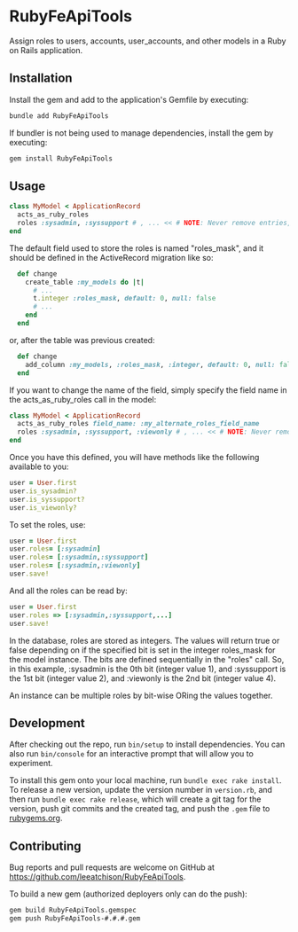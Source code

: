 # RubyFeApiTools

Assign roles to users, accounts, user_accounts, and other models in a Ruby on Rails application.

## Installation

Install the gem and add to the application's Gemfile by executing:

```bash
bundle add RubyFeApiTools
```

If bundler is not being used to manage dependencies, install the gem by executing:

```bash
gem install RubyFeApiTools
```

## Usage

```ruby
class MyModel < ApplicationRecord
  acts_as_ruby_roles
  roles :sysadmin, :syssupport # , ... << # NOTE: Never remove entries, never reorder entries, always add to the end of the list only
end
```

The default field used to store the roles is named "roles_mask", and it should be defined
in the ActiveRecord migration like so:

```ruby
  def change
    create_table :my_models do |t|
      # ...
      t.integer :roles_mask, default: 0, null: false
      # ...
    end
  end
```

or, after the table was previous created:

```ruby
  def change
    add_column :my_models, :roles_mask, :integer, default: 0, null: false
  end
```

If you want to change the name of the field, simply specify the field name in the 
acts_as_ruby_roles call in the model:

```ruby
class MyModel < ApplicationRecord
  acts_as_ruby_roles field_name: :my_alternate_roles_field_name
  roles :sysadmin, :syssupport, :viewonly # , ... << # NOTE: Never remove entries, never reorder entries, always add to the end of the list only
end
```

Once you have this defined, you will have methods like the following available to you:

```ruby
user = User.first
user.is_sysadmin?
user.is_syssupport?
user.is_viewonly?
```

To set the roles, use:

```ruby
user = User.first
user.roles= [:sysadmin]
user.roles= [:sysadmin,:syssupport]
user.roles= [:sysadmin,:viewonly]
user.save!
```

And all the roles can be read by:

```ruby
user = User.first
user.roles => [:sysadmin,:syssupport,...]
user.save!
```

In the database, roles are stored as integers.
The values will return true or false depending on if the specified bit is set in the integer roles_mask for the model instance.
The bits are defined sequentially in the "roles" call. So, in this example, :sysadmin
is the 0th bit (integer  value 1), and :syssupport is the 1st bit (integer value 2), and :viewonly
is the 2nd bit (integer value 4).

An instance can be multiple roles by bit-wise ORing the values together.

## Development

After checking out the repo, run `bin/setup` to install dependencies. You can also run `bin/console` for an interactive prompt that will allow you to experiment.

To install this gem onto your local machine, run `bundle exec rake install`. To release a new version, update the version number in `version.rb`, and then run `bundle exec rake release`, which will create a git tag for the version, push git commits and the created tag, and push the `.gem` file to [rubygems.org](https://rubygems.org).

## Contributing

Bug reports and pull requests are welcome on GitHub at https://github.com/leeatchison/RubyFeApiTools.

To build a new gem (authorized deployers only can do the push):

```bash
gem build RubyFeApiTools.gemspec
gem push RubyFeApiTools-#.#.#.gem
```
